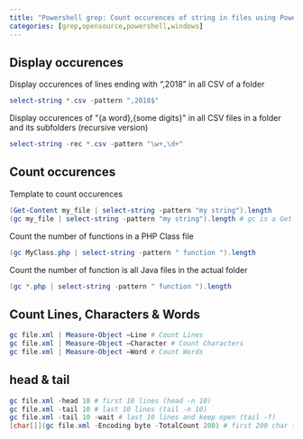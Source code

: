 ```yaml
---
title: "Powershell grep: Count occurences of string in files using PowerShell (grep on Windows)"
categories: [grep,opensource,powershell,windows]
---
```


## Display occurences

Display occurences of lines ending with &#8220;,2018&#8221; in all CSV of a folder
```powershell
select-string *.csv -pattern ",2018$"
```

Display occurences of "{a word},{some digits}" in all CSV files in a folder and its subfolders (recursive version)
```powershell
select-string -rec *.csv -pattern "\w+,\d+"
```

## Count occurences

Template to count occurences
```powershell
(Get-Content my_file | select-string -pattern "my string").length
(gc my_file | select-string -pattern "my string").length # gc is a Get-Content alias
```

Count the number of functions in a PHP Class file
```powershell
(gc MyClass.php | select-string -pattern " function ").length
```

Count the number of function is all Java files in the actual folder
```powershell
(gc *.php | select-string -pattern " function ").length
```

## Count Lines, Characters & Words
```powershell
gc file.xml | Measure-Object –Line # Count Lines
gc file.xml | Measure-Object –Character # Count Characters
gc file.xml | Measure-Object –Word # Count Words
```

## head & tail
```powershell
gc file.xml -head 10 # first 10 lines (head -n 10)
gc file.xml -tail 10 # last 10 lines (tail -n 10)
gc file.xml -tail 10 -wait # last 10 lines and keep open (tail -f)
[char[]](gc file.xml -Encoding byte -TotalCount 200) # first 200 char (head -c 200)
```
